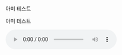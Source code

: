 
아미 테스트

아미 테스트

<audio autoplay="autoplay" loop="loop" controls="none">
 <source src="ArmyTest.github.io/01 Intro _ Dt sugA.mp3" type="audio/mpeg" />
 <source src="ArmyTest.github.io/01 Intro _ Dt sugA.ogg" type="audio/ogg" />
</audio>
